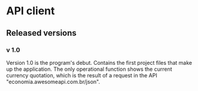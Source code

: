 # API client

## Released versions
### v 1.0
Version 1.0 is the program's debut. Contains the first project files that make up the application. The only operational function shows the current currency quotation, which is the result of a request in the API "economia.awesomeapi.com.br/json".
